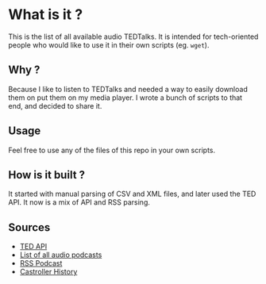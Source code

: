 # What is it ?

This is the list of all available audio TEDTalks. It is intended for
tech-oriented people who would like to use it in their own scripts (eg.
`wget`).

## Why ?

Because I like to listen to TEDTalks and needed a way to easily download them
on put them on my media player. I wrote a bunch of scripts to that end, and
decided to share it.

## Usage

Feel free to use any of the files of this repo in your own scripts.

## How is it built ?

It started with manual parsing of CSV and XML files, and later used the TED
API. It now is a mix of API and RSS parsing.

## Sources

- [TED API](http://developer.ted.com/)
- [List of all audio
  podcasts](https://spreadsheets.google.com/a/octo.com/pub?key=0Ahz_ZQm7pkwTdFBVWXBLOFNGSkdsVFgxc0Y0bk9lc0E&hl=en&output=html)
- [RSS Podcast](http://feeds.feedburner.com/TEDTalks_audio)
- [Castroller History](http://castroller.com/podcasts/tedtalksaudio)
